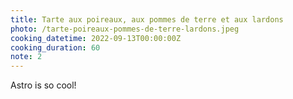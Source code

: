 ```yaml
---
title: Tarte aux poireaux, aux pommes de terre et aux lardons
photo: /tarte-poireaux-pommes-de-terre-lardons.jpeg
cooking_datetime: 2022-09-13T00:00:00Z
cooking_duration: 60
note: 2
---
```


Astro is so cool!
